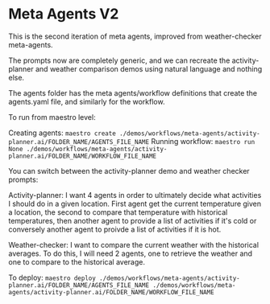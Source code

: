 # Meta Agents V2

This is the second iteration of meta agents, improved from weather-checker meta-agents.

The prompts now are completely generic, and we can recreate the activity-planner and weather comparison demos using natural language and nothing else.

The agents folder has the meta agents/workflow definitions that create the agents.yaml file, and similarly for the workflow.

To run from maestro level:

Creating agents:
`maestro create ./demos/workflows/meta-agents/activity-planner.ai/FOLDER_NAME/AGENTS_FILE_NAME`
Running workflow:
`maestro run None ./demos/workflows/meta-agents/activity-planner.ai/FOLDER_NAME/WORKFLOW_FILE_NAME`

You can switch between the activity-planner demo and weather checker prompts:

Activity-planner: I want 4 agents in order to ultimately decide what activities I should do in a given location. First agent get the current temperature given a location, the second to compare that temperature with historical temperatures, then another agent to provide a list of activities if it's cold or conversely another agent to proivde a list of activities if it is hot.

Weather-checker:  I want to compare the current weather with the historical averages. To do this, I will need 2 agents, one to retrieve the weather and one to compare to the historical average.

To deploy:
`maestro deploy ./demos/workflows/meta-agents/activity-planner.ai/FOLDER_NAME/AGENTS_FILE_NAME ./demos/workflows/meta-agents/activity-planner.ai/FOLDER_NAME/WORKFLOW_FILE_NAME`